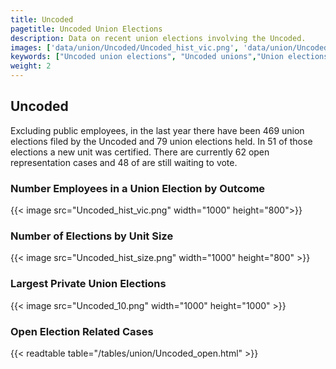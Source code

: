 ```yaml
---
title: Uncoded
pagetitle: Uncoded Union Elections
description: Data on recent union elections involving the Uncoded.
images: ['data/union/Uncoded/Uncoded_hist_vic.png', 'data/union/Uncoded/Uncoded_hist_size.png', 'data/union/Uncoded/Uncoded_10.png']
keywords: ["Uncoded union elections", "Uncoded unions","Union elections"]
weight: 2
---
```

##  Uncoded

Excluding public employees, in the last year there have been 469 union elections filed by the Uncoded and 79 union elections held. In 51 of those elections a new unit was certified. There are currently 62 open representation cases and 48 of are still waiting to vote.

### Number Employees in a Union Election by Outcome
{{< image src="Uncoded_hist_vic.png" width="1000" height="800">}}

### Number of Elections by Unit Size
{{< image src="Uncoded_hist_size.png" width="1000" height="800" >}}

### Largest Private Union Elections
{{< image src="Uncoded_10.png" width="1000" height="1000"  >}}

### Open Election Related Cases
{{< readtable table="/tables/union/Uncoded_open.html" >}}

